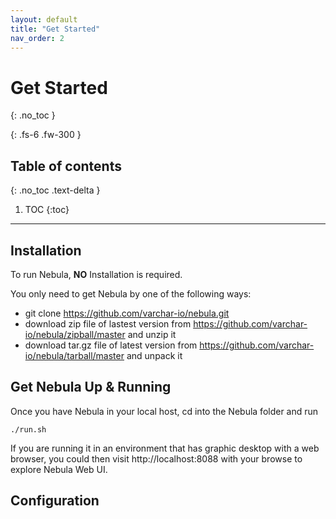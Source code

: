 ```yaml
---
layout: default
title: "Get Started"
nav_order: 2
---
```


# Get Started
{: .no_toc }



{: .fs-6 .fw-300 }

## Table of contents
{: .no_toc .text-delta }

1. TOC
{:toc}

---

## Installation

To run Nebula, **NO** Installation is required.

You only need to get Nebula by one of the following ways:

* git clone https://github.com/varchar-io/nebula.git
* download zip file of lastest version from https://github.com/varchar-io/nebula/zipball/master and unzip it
* download tar.gz file of latest version from https://github.com/varchar-io/nebula/tarball/master and unpack it


## Get Nebula Up & Running


Once you have Nebula in your local host, cd into the Nebula folder and run

`./run.sh`

If you are running it in an environment that has graphic desktop with a web browser, you could then visit http://localhost:8088 with your browse to explore Nebula Web UI.

## Configuration

